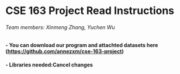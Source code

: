 # CSE 163 Project Read Instructions
###### Team members: Xinmeng Zhang, Yuchen Wu

#### - You can download our program and attachted datasets here (https://github.com/annezxm/cse-163-project)

#### - Libraries needed:Cancel changes
#
